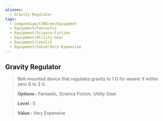 ```yaml
---
aliases:
  - Gravity Regulator
tags:
  - Compendium/CSRD/en/Equipment
  - Equipment/Fantastic
  - Equipment/Science-Fiction
  - Equipment/Utility-Gear
  - Equipment/Level/5
  - Equipment/Value/Very-Expensive
---
```

    
      
## Gravity Regulator      
      
>Belt-mounted device that regulates gravity to 1 G for wearer if within zero G to 3 G.      
> **Options :** Fantastic, Science Fiction, Utility Gear      
> **Level :** 5      
> **Value :** Very Expensive